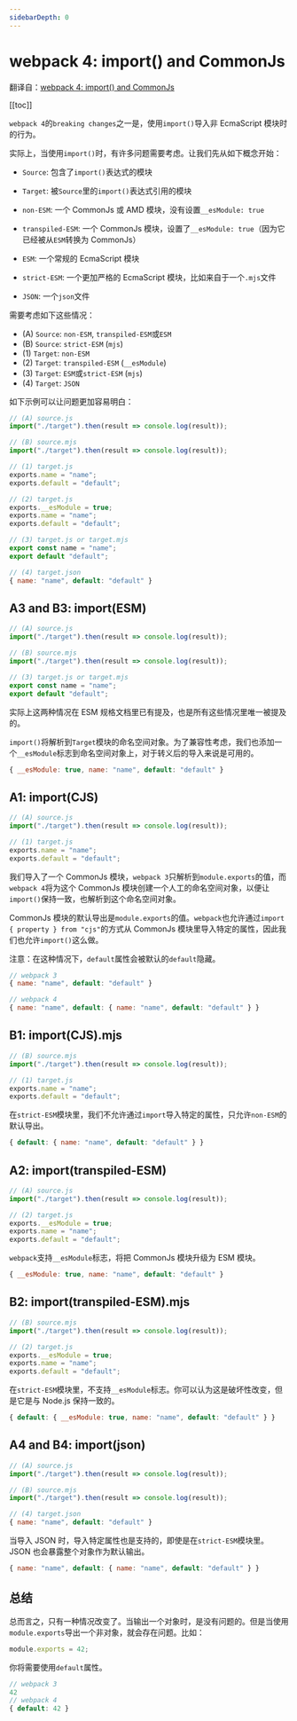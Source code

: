 ```yaml
---
sidebarDepth: 0
---
```


# webpack 4: import() and CommonJs

翻译自：[webpack 4: import() and CommonJs](https://medium.com/webpack/webpack-4-import-and-commonjs-d619d626b655)

[[toc]]

`webpack 4`的`breaking changes`之一是，使用`import()`导入非 EcmaScript 模块时的行为。

实际上，当使用`import()`时，有许多问题需要考虑。让我们先从如下概念开始：

- `Source`: 包含了`import()`表达式的模块
- `Target`: 被`Source`里的`import()`表达式引用的模块

- `non-ESM`: 一个 CommonJs 或 AMD 模块，没有设置`__esModule: true`
- `transpiled-ESM`: 一个 CommonJs 模块，设置了`__esModule: true`（因为它已经被从`ESM`转换为 CommonJs）
- `ESM`: 一个常规的 EcmaScript 模块
- `strict-ESM`: 一个更加严格的 EcmaScript 模块，比如来自于一个`.mjs`文件
- `JSON`: 一个`json`文件

需要考虑如下这些情况：

- (A) `Source`: `non-ESM`, `transpiled-ESM`或`ESM`
- (B) `Source`: `strict-ESM` (`mjs`)
- (1) `Target`: `non-ESM`
- (2) `Target`: `transpiled-ESM` (`__esModule`)
- (3) `Target`: `ESM`或`strict-ESM` (`mjs`)
- (4) `Target`: `JSON`

如下示例可以让问题更加容易明白：

```js
// (A) source.js
import("./target").then(result => console.log(result));

// (B) source.mjs
import("./target").then(result => console.log(result));

// (1) target.js
exports.name = "name";
exports.default = "default";

// (2) target.js
exports.__esModule = true;
exports.name = "name";
exports.default = "default";

// (3) target.js or target.mjs
export const name = "name";
export default "default";

// (4) target.json
{ name: "name", default: "default" }
```

## A3 and B3: import(ESM)

```js
// (A) source.js
import("./target").then(result => console.log(result));

// (B) source.mjs
import("./target").then(result => console.log(result));

// (3) target.js or target.mjs
export const name = "name";
export default "default";
```

实际上这两种情况在 ESM 规格文档里已有提及，也是所有这些情况里唯一被提及的。

`import()`将解析到`Target`模块的命名空间对象。为了兼容性考虑，我们也添加一个`__esModule`标志到命名空间对象上，对于转义后的导入来说是可用的。

```js
{ __esModule: true, name: "name", default: "default" }
```

## A1: import(CJS)

```js
// (A) source.js
import("./target").then(result => console.log(result));

// (1) target.js
exports.name = "name";
exports.default = "default";
```

我们导入了一个 CommonJs 模块，`webpack 3`只解析到`module.exports`的值，而`webpack 4`将为这个 CommonJs 模块创建一个人工的命名空间对象，以便让`import()`保持一致，也解析到这个命名空间对象。

CommonJs 模块的默认导出是`module.exports`的值。`webpack`也允许通过`import { property } from "cjs"`的方式从 CommonJs 模块里导入特定的属性，因此我们也允许`import()`这么做。

注意：在这种情况下，`default`属性会被默认的`default`隐藏。

```js
// webpack 3
{ name: "name", default: "default" }

// webpack 4
{ name: "name", default: { name: "name", default: "default" } }
```

## B1: import(CJS).mjs

```js
// (B) source.mjs
import("./target").then(result => console.log(result));

// (1) target.js
exports.name = "name";
exports.default = "default";
```

在`strict-ESM`模块里，我们不允许通过`import`导入特定的属性，只允许`non-ESM`的默认导出。

```js
{ default: { name: "name", default: "default" } }
```

## A2: import(transpiled-ESM)

```js
// (A) source.js
import("./target").then(result => console.log(result));

// (2) target.js
exports.__esModule = true;
exports.name = "name";
exports.default = "default";
```

`webpack`支持`__esModule`标志，将把 CommonJs 模块升级为 ESM 模块。

```js
{ __esModule: true, name: "name", default: "default" }
```

## B2: import(transpiled-ESM).mjs

```js
// (B) source.mjs
import("./target").then(result => console.log(result));

// (2) target.js
exports.__esModule = true;
exports.name = "name";
exports.default = "default";
```

在`strict-ESM`模块里，不支持`__esModule`标志。你可以认为这是破坏性改变，但是它是与 Node.js 保持一致的。

```js
{ default: { __esModule: true, name: "name", default: "default" } }
```

## A4 and B4: import(json)

```js
// (A) source.js
import("./target").then(result => console.log(result));

// (B) source.mjs
import("./target").then(result => console.log(result));

// (4) target.json
{ name: "name", default: "default" }
```

当导入 JSON 时，导入特定属性也是支持的，即使是在`strict-ESM`模块里。JSON 也会暴露整个对象作为默认输出。

```js
{ name: "name", default: { name: "name", default: "default" } }
```

## 总结

总而言之，只有一种情况改变了。当输出一个对象时，是没有问题的。但是当使用`module.exports`导出一个非对象，就会存在问题。比如：

```js
module.exports = 42;
```

你将需要使用`default`属性。

```js
// webpack 3
42
// webpack 4
{ default: 42 }
```
